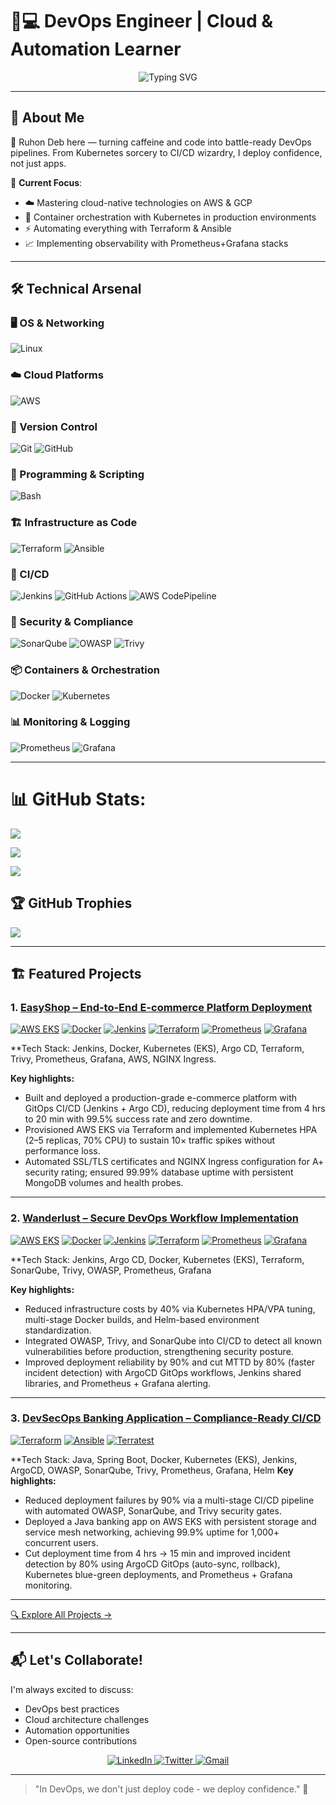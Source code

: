 # 👨💻 DevOps Engineer | Cloud & Automation Learner

<div align="center">
  <img src="https://readme-typing-svg.herokuapp.com?font=Fira+Code&pause=1000&color=00D1F7&width=435&lines=Automating+The+Path+From+Code+To+Cloud;Building+Resilient+Systems+%F0%9F%9A%80;Learning+%7C+Building+%7C+Iterating+%F0%9F%93%A6" alt="Typing SVG" />
</div>

---

## 🌟 About Me

🚀 Ruhon Deb here — turning caffeine and code into battle-ready DevOps pipelines. From Kubernetes sorcery to CI/CD wizardry, I deploy confidence, not just apps.

🚀 **Current Focus**:
- ☁️ Mastering cloud-native technologies on AWS & GCP
- 🐳 Container orchestration with Kubernetes in production environments
- ⚡ Automating everything with Terraform & Ansible
- 📈 Implementing observability with Prometheus+Grafana stacks

---

## 🛠️ Technical Arsenal

<!-- Skill Icons Section (Commented Out) 

[![Linux](https://skillicons.dev/icons?i=linux)](https://skillicons.dev) &nbsp;&nbsp;
[![AWS](https://skillicons.dev/icons?i=aws)](https://skillicons.dev) &nbsp;&nbsp;
[![Ansible](https://skillicons.dev/icons?i=ansible)](https://skillicons.dev) &nbsp;
[![Terraform](https://skillicons.dev/icons?i=terraform)](https://skillicons.dev) &nbsp;&nbsp;
[![Docker](https://skillicons.dev/icons?i=docker)](https://skillicons.dev) &nbsp;&nbsp;
[![Jenkins](https://skillicons.dev/icons?i=jenkins)](https://skillicons.dev) &nbsp;&nbsp;
[![Python](https://skillicons.dev/icons?i=python)](https://skillicons.dev) &nbsp;&nbsp;
[![Git](https://skillicons.dev/icons?i=git)](https://skillicons.dev) &nbsp;&nbsp;
[![GitHub](https://skillicons.dev/icons?i=github)](https://skillicons.dev) &nbsp;&nbsp;
[![Kubernetes](https://skillicons.dev/icons?i=kubernetes)](https://skillicons.dev) &nbsp;&nbsp;
[![Prometheus](https://skillicons.dev/icons?i=prometheus)](https://skillicons.dev) &nbsp;&nbsp;
[![Grafana](https://skillicons.dev/icons?i=grafana)](https://skillicons.dev) &nbsp;&nbsp;
[![HTML](https://skillicons.dev/icons?i=html)](https://skillicons.dev) &nbsp;&nbsp;
[![CSS](https://skillicons.dev/icons?i=css)](https://skillicons.dev) &nbsp;&nbsp;
[![JavaScript](https://skillicons.dev/icons?i=javascript)](https://skillicons.dev)

-->

### 🖥️ OS & Networking
![Linux](https://img.shields.io/badge/Linux-FCC624?style=for-the-badge&logo=linux&logoColor=black)
<!-- ![Nginx](https://img.shields.io/badge/Nginx-009639?style=for-the-badge&logo=nginx&logoColor=white) -->

### ☁️ Cloud Platforms
![AWS](https://img.shields.io/badge/AWS-FF9900?style=for-the-badge&logo=amazonaws&logoColor=white)
<!-- ![GCP](https://img.shields.io/badge/Google_Cloud-4285F4?style=for-the-badge&logo=google-cloud&logoColor=white) -->

### 📂 Version Control
![Git](https://img.shields.io/badge/Git-F05032?style=for-the-badge&logo=git&logoColor=white)
![GitHub](https://img.shields.io/badge/GitHub-181717?style=for-the-badge&logo=github&logoColor=white)

### 🧩 Programming & Scripting
<!-- ![Python](https://img.shields.io/badge/Python-3776AB?style=for-the-badge&logo=python&logoColor=white) -->
![Bash](https://img.shields.io/badge/Bash-4EAA25?style=for-the-badge&logo=gnu-bash&logoColor=white)

### 🏗️ Infrastructure as Code
![Terraform](https://img.shields.io/badge/Terraform-7B42BC?style=for-the-badge&logo=terraform&logoColor=white)
![Ansible](https://img.shields.io/badge/Ansible-EE0000?style=for-the-badge&logo=ansible&logoColor=white)
<!-- ![CloudFormation](https://img.shields.io/badge/CloudFormation-FF9900?style=for-the-badge&logo=amazonaws&logoColor=white) -->

### 🚀 CI/CD
![Jenkins](https://img.shields.io/badge/Jenkins-D24939?style=for-the-badge&logo=jenkins&logoColor=white)
![GitHub Actions](https://img.shields.io/badge/GitHub_Actions-2088FF?style=for-the-badge&logo=githubactions&logoColor=white)
![AWS CodePipeline](https://img.shields.io/badge/AWS_CodePipeline-FF9900?style=for-the-badge&logo=amazonaws&logoColor=white)

### 🔐 Security & Compliance
![SonarQube](https://img.shields.io/badge/SonarQube-4E9BCD?style=for-the-badge&logo=sonarqube&logoColor=white)
![OWASP](https://img.shields.io/badge/OWASP-000000?style=for-the-badge&logo=owasp&logoColor=white)
![Trivy](https://img.shields.io/badge/Trivy-1904DA?style=for-the-badge&logo=aqua&logoColor=white)

### 📦 Containers & Orchestration
![Docker](https://img.shields.io/badge/Docker-2496ED?style=for-the-badge&logo=docker&logoColor=white)
![Kubernetes](https://img.shields.io/badge/Kubernetes-326CE5?style=for-the-badge&logo=kubernetes&logoColor=white)

<!--  ### 📚 Databases
![MySQL](https://img.shields.io/badge/MySQL-4479A1?style=for-the-badge&logo=mysql&logoColor=white)
 -->

### 📊 Monitoring & Logging
![Prometheus](https://img.shields.io/badge/Prometheus-E6522C?style=for-the-badge&logo=Prometheus&logoColor=white)
![Grafana](https://img.shields.io/badge/grafana-%23F46800.svg?style=for-the-badge&logo=grafana&logoColor=white)

---

# 📊 GitHub Stats:

![](https://github-readme-stats.vercel.app/api?username=rohandeb2&theme=dark&hide_border=false&include_all_commits=false&count_private=false)<br/>

![](https://nirzak-streak-stats.vercel.app/?user=rohandeb2&theme=dark&hide_border=false)<br/>

![](https://github-readme-stats.vercel.app/api/top-langs/?username=rohandeb2&theme=dark&hide_border=false&include_all_commits=false&count_private=false&layout=compact)

## 🏆 GitHub Trophies
![](https://github-profile-trophy.vercel.app/?username=rohandeb2&theme=radical&no-frame=false&no-bg=true&margin-w=4)

---

## 🏗️ Featured Projects

### 1. [EasyShop – End-to-End E-commerce Platform Deployment](https://github.com/rohandeb2/Easy-shop-E-commerce)
[![AWS EKS](https://img.shields.io/badge/AWS_EKS-4F6DB8?style=flat&logo=amazonaws&logoColor=white)](https://aws.amazon.com/eks/)  [![Docker](https://img.shields.io/badge/Docker-2496ED?style=flat&logo=docker&logoColor=white)](https://docker.com)  [![Jenkins](https://img.shields.io/badge/Jenkins-D24939?style=flat&logo=jenkins&logoColor=white)](https://jenkins.io)  [![Terraform](https://img.shields.io/badge/Terraform-7B42BC?style=flat&logo=terraform&logoColor=white)](https://terraform.io)  [![Prometheus](https://img.shields.io/badge/Prometheus-E6522C?style=flat&logo=prometheus&logoColor=white)](https://prometheus.io)  [![Grafana](https://img.shields.io/badge/Grafana-F46800?style=flat&logo=grafana&logoColor=white)](https://grafana.com)

**Tech Stack: Jenkins, Docker, Kubernetes (EKS), Argo CD, Terraform, Trivy, Prometheus, Grafana, AWS, NGINX Ingress.

**Key highlights:**
- Built and deployed a production-grade e-commerce platform with GitOps CI/CD (Jenkins + Argo CD), reducing deployment time from 4 hrs to 20 min with 99.5% success rate and zero downtime.
- Provisioned AWS EKS via Terraform and implemented Kubernetes HPA (2–5 replicas, 70% CPU) to sustain 10× traffic spikes without performance loss.
- Automated SSL/TLS certificates and NGINX Ingress configuration for A+ security rating; ensured 99.99% database uptime with persistent MongoDB volumes and health probes.

---

### 2. [Wanderlust – Secure DevOps Workflow Implementation](https://github.com/rohandeb2/Wonderlust-)
[![AWS EKS](https://img.shields.io/badge/AWS_EKS-4F6DB8?style=flat&logo=amazonaws&logoColor=white)](https://aws.amazon.com/eks/)  [![Docker](https://img.shields.io/badge/Docker-2496ED?style=flat&logo=docker&logoColor=white)](https://docker.com)  [![Jenkins](https://img.shields.io/badge/Jenkins-D24939?style=flat&logo=jenkins&logoColor=white)](https://jenkins.io)  [![Terraform](https://img.shields.io/badge/Terraform-7B42BC?style=flat&logo=terraform&logoColor=white)](https://terraform.io)  [![Prometheus](https://img.shields.io/badge/Prometheus-E6522C?style=flat&logo=prometheus&logoColor=white)](https://prometheus.io)  [![Grafana](https://img.shields.io/badge/Grafana-F46800?style=flat&logo=grafana&logoColor=white)](https://grafana.com)

**Tech Stack: Jenkins, Argo CD, Docker, Kubernetes (EKS), Terraform, SonarQube, Trivy, OWASP, Prometheus, Grafana

**Key highlights:**
- Reduced infrastructure costs by 40% via Kubernetes HPA/VPA tuning, multi-stage Docker builds, and Helm-based environment standardization. 
- Integrated OWASP, Trivy, and SonarQube into CI/CD to detect all known vulnerabilities before production, strengthening security posture.
- Improved deployment reliability by 90% and cut MTTD by 80% (faster incident detection) with ArgoCD GitOps workflows, Jenkins shared libraries, and Prometheus + Grafana alerting.
---

### 3. [DevSecOps Banking Application – Compliance-Ready CI/CD](https://github.com/rohandeb2/Banking-Application)
[![Terraform](https://img.shields.io/badge/Terraform-7B42BC?style=flat&logo=terraform&logoColor=white)](https://terraform.io)  [![Ansible](https://img.shields.io/badge/Ansible-EE0000?style=flat&logo=ansible&logoColor=white)](https://ansible.com)  [![Terratest](https://img.shields.io/badge/Terratest-000000?style=flat&logo=golang&logoColor=white)](https://terratest.gruntwork.io)

**Tech Stack: Java, Spring Boot, Docker, Kubernetes (EKS), Jenkins, ArgoCD, OWASP, SonarQube, Trivy, Prometheus, Grafana, Helm
**Key highlights:**
- Reduced deployment failures by 90% via a multi-stage CI/CD pipeline with automated OWASP, SonarQube, and Trivy security gates.
- Deployed a Java banking app on AWS EKS with persistent storage and service mesh networking, achieving 99.9% uptime for 1,000+ concurrent users.
- Cut deployment time from 4 hrs → 15 min and improved incident detection by 80% using ArgoCD GitOps (auto-sync, rollback), Kubernetes blue-green deployments, and Prometheus + Grafana monitoring.

---
[🔍 Explore All Projects →](https://github.com/rohandeb2?tab=repositories)

---

## 📬 Let's Collaborate!

I'm always excited to discuss:
- DevOps best practices
- Cloud architecture challenges
- Automation opportunities
- Open-source contributions

<div align="center">
  <a href="https://www.linkedin.com/in/ruhon-deb/">
    <img src="https://img.shields.io/badge/linkedin-%230077B5.svg?style=for-the-badge&logo=linkedin&logoColor=white" alt="LinkedIn"/>
  </a>
  <a href="https://x.com/Rohan_Deb_8">
    <img src="https://img.shields.io/badge/Twitter-%231DA1F2.svg?style=for-the-badge&logo=Twitter&logoColor=white" alt="Twitter"/>
  </a>
  <a href="mailto:ruhondeb8@gmail.com">
    <img src="https://img.shields.io/badge/Gmail-D14836?style=for-the-badge&logo=gmail&logoColor=white" alt="Gmail"/>
  </a>
</div>

---

> "In DevOps, we don't just deploy code - we deploy confidence." 🚀
